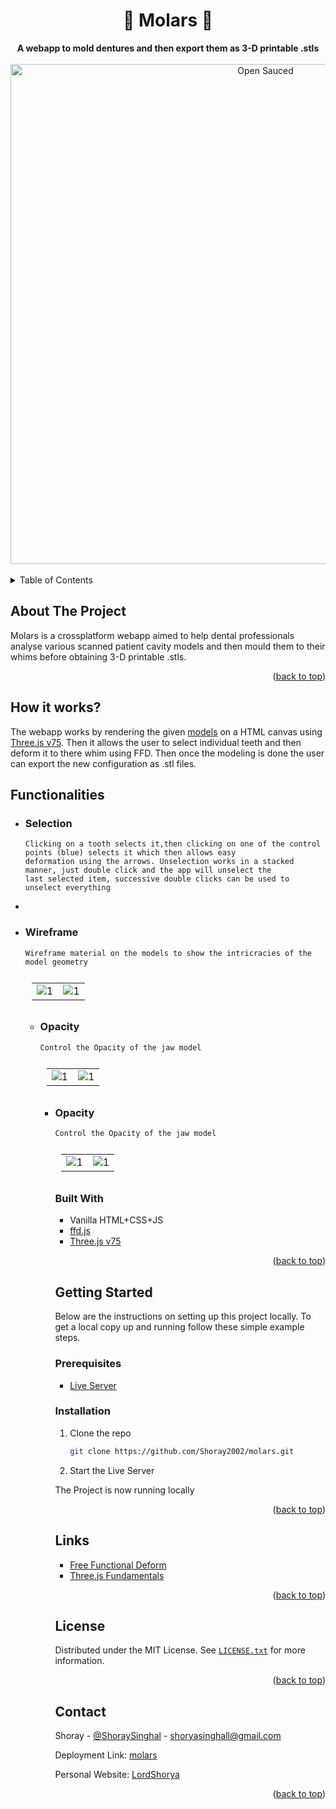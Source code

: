 <!-- PROJECT LOGO -->
<div align="center">
  <h1>🦷 Molars 🦷</h1>
  <strong>A webapp to mold dentures and then export them as 3-D printable .stls</strong>
  <br>
  <br>
  <img alt="Open Sauced" src="https://user-images.githubusercontent.com/76423272/192600096-676f37ab-6507-4950-b88e-17b59ef3f2ee.gif" width="800px">
</div>
<br>



<!-- TABLE OF CONTENTS -->
<details>
  <summary>Table of Contents</summary>
  <ol>
    <li>
      <a href="#about-the-project">About The Project</a>
      <ul>
        <li><a href="#built-with">Built With</a></li>
      </ul>
    </li>
    <li><a href="#how-it-works">How it works?</a></li>
    <li><a href="#functionalities">Functionalities</a></li>
    <li>
      <a href="#getting-started">Getting Started</a>
      <ul>
        <li><a href="#prerequisites">Prerequisites</a></li>
        <li><a href="#installation">Installation</a></li>
      </ul>
    </li>
    <li><a href="#links">Useful Links</a></li>
    <li><a href="#license">License</a></li>
    <li><a href="#contact">Contact</a></li>
  </ol>
</details>



<!-- ABOUT THE PROJECT -->
## About The Project
Molars is a crossplatform webapp aimed to help dental professionals analyse various scanned patient cavity models and then mould them to their whims before obtaining 3-D printable .stls.

<p align="right">(<a href="#top">back to top</a>)</p>

<!-- How it Works -->
## How it works?
The webapp works by rendering the given [models](/models) on a HTML canvas using [Three.js v75](https://github.com/mrdoob/three.js/tree/r75/). Then it allows the user to select individual teeth and then deform it to there whim using FFD. Then once the modeling is done the user can export the new configuration as .stl files.

## Functionalities
* ### Selection 
  ```
  Clicking on a tooth selects it,then clicking on one of the control points (blue) selects it which then allows easy 
  deformation using the arrows. Unselection works in a stacked manner, just double click and the app will unselect the
  last selected item, successive double clicks can be used to unselect everything
  ```
  
* 
* ### Wireframe 
   ```
   Wireframe material on the models to show the intricracies of the model geometry
   ```
   <table style="padding:10px">
  <tr>
    <td> <img src="https://user-images.githubusercontent.com/76423272/193341577-fa7ccc0b-b02a-41cb-b556-ebd962e53ab4.png"  alt="1" ></td>
    <td> <img src="https://user-images.githubusercontent.com/76423272/193342284-d2e7b195-d300-4bfe-a5d1-9f2d962faca4.png"  alt="1" ></td>
  </tr>
</table>

* ### Opacity 
   ```
   Control the Opacity of the jaw model
   ```
   <table style="padding:10px">
  <tr>
    <td> <img src="https://user-images.githubusercontent.com/76423272/193342610-50a61d02-f590-4308-a3dd-2a313d090054.png"  alt="1" ></td>
    <td> <img src="https://user-images.githubusercontent.com/76423272/193342714-fe72fc11-eee7-4de5-ba7f-b7f1cfcfffae.png"  alt="1" ></td>
  </tr>
</table>

* ### Opacity 
   ```
   Control the Opacity of the jaw model
   ```
   <table style="padding:10px">
  <tr>
    <td> <img src="https://user-images.githubusercontent.com/76423272/193342610-50a61d02-f590-4308-a3dd-2a313d090054.png"  alt="1" ></td>
    <td> <img src="https://user-images.githubusercontent.com/76423272/193342714-fe72fc11-eee7-4de5-ba7f-b7f1cfcfffae.png"  alt="1" ></td>
  </tr>
</table>


### Built With

* Vanilla HTML+CSS+JS
* [ffd.js](https://github.com/glennchun/free-form-deformation) 
* [Three.js v75](https://github.com/mrdoob/three.js/tree/r75/)

<p align="right">(<a href="#top">back to top</a>)</p>



<!-- GETTING STARTED -->
## Getting Started
Below are the instructions on setting up this project locally.
To get a local copy up and running follow these simple example steps.

### Prerequisites
* [Live Server](https://www.youtube.com/watch?v=_wue59ldqMg) 

### Installation

1. Clone the repo
   ```sh
   git clone https://github.com/Shoray2002/molars.git
   ```
2. Start the Live Server
  
  The Project is now running locally

<p align="right">(<a href="#top">back to top</a>)</p>



<!-- LINKS -->
## Links
* [Free Functional Deform](https://github.com/glennchun/free-form-deformation) 
* [Three.js Fundamentals](https://threejs.org/manual/#en/fundamentals)


<p align="right">(<a href="#top">back to top</a>)</p>

<!-- LICENSE -->

## License

Distributed under the MIT License. See [`LICENSE.txt`](/LICENSE.txt) for more information.

<p align="right">(<a href="#top">back to top</a>)</p>

<!-- CONTACT -->
## Contact

Shoray - [@ShoraySinghal](https://twitter.com/ShoraySinghal) - shoryasinghall@gmail.com

Deployment Link: [molars](https://molars.netlify.app/)

Personal Website: [LordShorya](lordshoray.is-a.dev)

<p align="right">(<a href="#top">back to top</a>)</p>
